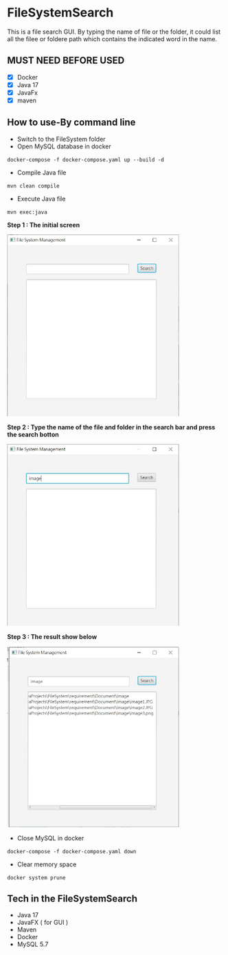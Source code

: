 # FileSystemSearch
This is a file search GUI. By typing the name of file or the folder, it could list all the filee or foldere path which contains the indicated word in the name.

## MUST NEED BEFORE USED
- [x] Docker
- [x] Java 17
- [x] JavaFx
- [x] maven

## How to use-By command line
* Switch to the FileSystem folder
* Open MySQL database in docker
 ``` docker
docker-compose -f docker-compose.yaml up --build -d
```
* Compile Java file
``` 
mvn clean compile
```
* Execute Java file
 ``` docker
mvn exec:java
```
**Step 1 : The initial screen**

<img src="demo-1.JPG" width="400">

**Step 2 : Type the name of the file and folder in the search bar and press the search botton**

<img src="demo-2.JPG" width="400">

**Step 3 : The result show below** 

<img src="demo-3.JPG" width="400">

* Close MySQL in docker
``` docker
docker-compose -f docker-compose.yaml down
```
* Clear memory space
 ``` docker
docker system prune
```

## Tech in the FileSystemSearch
* Java 17
* JavaFX ( for GUI )
* Maven 
* Docker 
* MySQL 5.7
